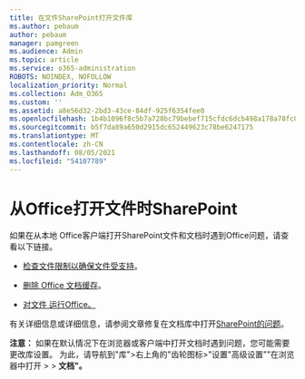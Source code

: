 ```yaml
---
title: 在文件SharePoint打开文件库
ms.author: pebaum
author: pebaum
manager: pamgreen
ms.audience: Admin
ms.topic: article
ms.service: o365-administration
ROBOTS: NOINDEX, NOFOLLOW
localization_priority: Normal
ms.collection: Adm_O365
ms.custom: ''
ms.assetid: a8e56d32-2bd3-43ce-84df-925f6354fee0
ms.openlocfilehash: 1b4b1096f8c5b7a728bc79bebef715cfdc6dcb498a178a78fc0e0fff0faa5585
ms.sourcegitcommit: b5f7da89a650d2915dc652449623c78be6247175
ms.translationtype: MT
ms.contentlocale: zh-CN
ms.lasthandoff: 08/05/2021
ms.locfileid: "54107789"
---
```

# <a name="problems-opening-office-files-from-sharepoint"></a>从Office打开文件时SharePoint

如果在从本地 Office客户端打开SharePoint文件和文档时遇到Office问题，请查看以下链接。 

- [检查文件限制以确保文件受支持](https://support.office.com/article/Invalid-file-names-and-file-types-in-OneDrive-OneDrive-for-Business-and-SharePoint-64883a5d-228e-48f5-b3d2-eb39e07630fa)。

- [删除 Office 文档缓存](https://support.office.com/article/Delete-your-Office-Document-Cache-b1d3765e-d71b-4bb8-99ca-acd22c42995d)。

- [对文件 运行Office。](https://support.office.com/Article/Repair-an-Office-application-7821d4b6-7c1d-4205-aa0e-a6b40c5bb88b)

有关详细信息或详细信息，请参阅文章修复在文档库中打开[SharePoint的问题](https://support.office.com/article/Fix-problems-opening-documents-in-SharePoint-libraries-31329FA1-4AD0-47FC-95D8-BB0C5B12A536)。

**注意：** 如果在默认情况下在浏览器或客户端中打开文档时遇到问题，您可能需要更改库设置。 为此，请导航到"库">右上角的"齿轮图标>"设置"高级设置""在浏览器中打开  >     >  **文档"。**

